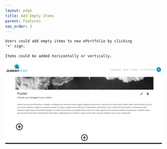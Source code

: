 ```yaml
---
layout: page
title: Add Empty Items
parent: Features
nav_order: 3
---
```

    Users could add empty items to new ePortfolio by clicking
    '+' sign.                                            
                                               
    Items could be added horizontally or vertically.               

![item](../img/item.PNG) 
